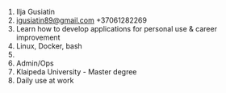 1. Ilja Gusiatin
2. igusiatin89@gmail.com +37061282269
3. Learn how to develop applications for personal use & career improvement
4. Linux, Docker, bash
5. 
6. Admin/Ops 
7. Klaipeda University - Master degree
8. Daily use at work
